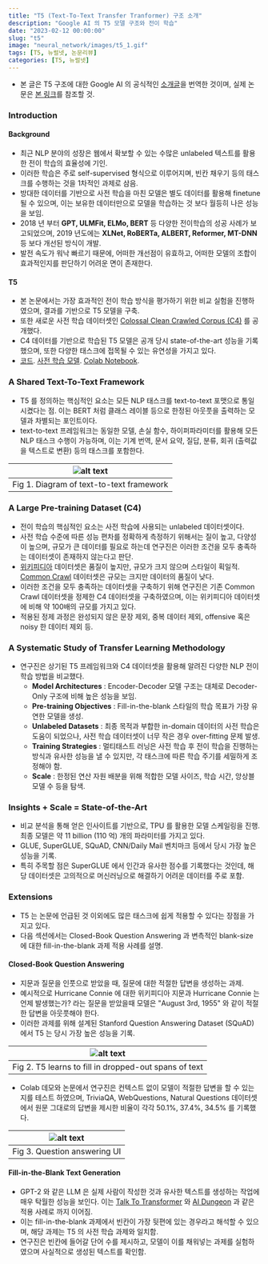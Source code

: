 ```yaml
---
title: "T5 (Text-To-Text Transfer Tranformer) 구조 소개"
description: "Google AI 의 T5 모델 구조와 전이 학습"
date: "2023-02-12 00:00:00"
slug: "t5"
image: "neural_network/images/t5_1.gif"
tags: [T5, 뉴럴넷, 논문리뷰]
categories: [T5, 뉴럴넷]
---
```


- 본 글은 T5 구조에 대한 Google AI 의 공식적인 [소개글](https://ai.googleblog.com/2020/02/exploring-transfer-learning-with-t5.html)을 번역한 것이며, 실제 논문은 [본 링크](https://arxiv.org/abs/1910.10683)를 참조할 것.

### Introduction

#### Background

- 최근 NLP 분야의 성장은 웹에서 확보할 수 있는 수많은 unlabeled 텍스트를 활용한 전이 학습의 효율성에 기인.
- 이러한 학습은 주로 self-supervised 형식으로 이루어지며, 빈칸 채우기 등의 태스크를 수행하는 것을 1차적인 과제로 삼음.
- 방대한 데이터를 기반으로 사전 학습을 마친 모델은 별도 데이터를 활용해 finetune 될 수 있으며, 이는 보유한 데이터만으로 모델을 학습하는 것 보다 월등히 나은 성능을 보임.
- 2018 년 부터 **GPT, ULMFit, ELMo, BERT** 등 다양한 전이학습의 성공 사례가 보고되었으며, 2019 년도에는 **XLNet, RoBERTa, ALBERT, Reformer, MT-DNN** 등 보다 개선된 방식이 개발.
- 발전 속도가 워낙 빠르기 때문에, 어떠한 개선점이 유효하고, 어떠한 모델의 조합이 효과적인지를 판단하기 어려운 면이 존재한다.

#### T5

- 본 논문에서는 가장 효과적인 전이 학습 방식을 평가하기 위한 비교 실험을 진행하였으며, 결과를 기반으로 T5 모델을 구축.
- 또한 새로운 사전 학습 데이터셋인 [Colossal Clean Crawled Corpus (C4)](https://www.tensorflow.org/datasets/catalog/c4) 를 공개했다. 
- C4 데이터를 기반으로 학습된 T5 모델은 공개 당시 state-of-the-art 성능을 기록했으며, 또한 다양한 태스크에 접목될 수 있는 유연성을 가지고 있다.
- [코드](https://github.com/google-research/text-to-text-transfer-transformer). [사전 학습 모델](https://github.com/google-research/text-to-text-transfer-transformer#released-model-checkpoints). [Colab Notebook](https://colab.research.google.com/github/google-research/text-to-text-transfer-transformer/blob/main/notebooks/t5-trivia.ipynb).

### A Shared Text-To-Text Framework

- T5 를 정의하는 핵심적인 요소는 모든 NLP 태스크를 text-to-text 포맷으로 통일시켰다는 점. 이는 BERT 처럼 클래스 레이블 등으로 한정된 아웃풋을 출력하는 모델과 차별되는 포인트이다.
- text-to-text 프레임워크는 동일한 모델, 손실 함수, 하이퍼파라미터를 활용해 모든 NLP 태스크 수행이 가능하며, 이는 기계 번역, 문서 요약, 질답, 분류, 회귀 (출력값을 텍스트로 변환) 등의 태스크를 포함한다.

| ![alt text](neural_network/images/t5_1.gif) |
|:--:|
| Fig 1. Diagram of text-to-text framework |

### A Large Pre-training Dataset (C4)

- 전이 학습의 핵심적인 요소는 사전 학습에 사용되는 unlabeled 데이터셋이다. 
- 사전 학습 수준에 따른 성능 편차를 정확하게 측정하기 위해서는 질이 높고, 다양성이 높으며, 규모가 큰 데이터를 필요로 하는데 연구진은 이러한 조건을 모두 충족하는 데이터셋이 존재하지 않는다고 판단.
- [위키피디아](https://www.wikipedia.org/) 데이터셋은 품질이 높지만, 규모가 크지 않으며 스타일이 획일적. [Common Crawl](https://commoncrawl.org/) 데이터셋은 규모는 크지만 데이터의 품질이 낮다.
- 이러한 조건을 모두 충족하는 데이터셋을 구축하기 위해 연구진은 기존 Common Crawl 데이터셋을 정제한 C4 데이터셋을 구축하였으며, 이는 위키피디아 데이터셋에 비해 약 100배의 규모를 가지고 있다.
- 적용된 정제 과정은 완성되지 않은 문장 제외, 중복 데이터 제외, offensive 혹은 noisy 한 데이터 제외 등.

### A Systematic Study of Transfer Learning Methodology

- 연구진은 상기된 T5 프레임워크와 C4 데이터셋을 활용해 알려진 다양한 NLP 전이 학습 방법을 비교했다.
    - **Model Architectures** : Encoder-Decoder 모델 구조는 대체로 Decoder-Only 구조에 비해 높은 성능을 보임.
    - **Pre-training Objectives** : Fill-in-the-blank 스타일의 학습 목표가 가장 유연한 모델을 생성.
    - **Unlabeled Datasets** : 최종 목적과 부합한 in-domain 데이터의 사전 학습은 도움이 되었으나, 사전 학습 데이터셋이 너무 작은 경우 over-fitting 문제 발생.
    - **Training Strategies** : 멀티태스트 러닝은 사전 학습 후 전이 학습을 진행하는 방식과 유사한 성능을 낼 수 있지만, 각 태스크에 따른 학습 주기를 세밀하게 조정해야 함.
    - **Scale** : 한정된 연산 자원 배분을 위해 적합한 모델 사이즈, 학습 시간, 앙상블 모델 수 등을 탐색.

### Insights + Scale = State-of-the-Art

- 비교 분석을 통해 얻은 인사이트를 기반으로, TPU 를 활용한 모델 스케일링을 진행. 최종 모델은 약 11 billion (110 억) 개의 파라미터를 가지고 있다.
- GLUE, SuperGLUE, SQuAD, CNN/Daily Mail 벤치마크 등에서 당시 가장 높은 성능을 기록.
- 특히 주목할 점은 SuperGLUE 에서 인간과 유사한 점수를 기록했다는 것인데, 해당 데이터셋은 고의적으로 머신러닝으로 해결하기 어려운 데이터를 주로 포함.

### Extensions

- T5 는 논문에 언급된 것 이외에도 많은 태스크에 쉽게 적용할 수 있다는 장점을 가지고 있다.
- 다음 섹션에서는 Closed-Book Question Answering 과 변측적인 blank-size 에 대한 fill-in-the-blank 과제 적용 사례를 설명.

#### Closed-Book Question Answering

- 지문과 질문을 인풋으로 받았을 때, 질문에 대한 적절한 답변을 생성하는 과제.
- 예시적으로 Hurricane Connie 에 대한 위키피디아 지문과 Hurricane Connie 는 언제 발생했는가? 라는 질문을 받았을때 모델은 "August 3rd, 1955" 와 같이 적절한 답변을 아웃풋해야 한다.
- 이러한 과제를 위해 설계된 Stanford Question Answering Dataset (SQuAD) 에서 T5 는 당시 가장 높은 성능을 기록.

| ![alt text](neural_network/images/t5_2.png) |
|:--:|
| Fig 2. T5 learns to fill in dropped-out spans of text |

- Colab 데모와 논문에서 연구진은 컨텍스트 없이 모델이 적절한 답변을 할 수 있는지를 테스트 하였으며, TriviaQA, WebQuestions, Natural Questions 데이터셋에서 원문 그대로의 답변을 제시한 비율이 각각 50.1%, 37.4%, 34.5% 를 기록했다.

| ![alt text](neural_network/images/t5_3.gif) |
|:--:|
| Fig 3. Question answering UI |

#### Fill-in-the-Blank Text Generation

- GPT-2 와 같은 LLM 은 실제 사람이 작성한 것과 유사한 텍스트를 생성하는 작업에 매우 탁월한 성능을 보인다. 이는 [Talk To Transformer](https://app.inferkit.com/demo) 와 [AI Dungeon](https://aidungeon.io/) 과 같은 적용 사례로 까지 이어짐.
- 이는 fill-in-the-blank 과제에서 빈칸이 가장 뒷편에 있는 경우라고 해석할 수 있으며, 해당 과제는 T5 의 사전 학습 과제와 일치함.
- 연구진은 빈칸에 들어갈 단어 수를 제시하고, 모델이 이를 채워넣는 과제를 실험하였으며 사실적으로 생성된 텍스트를 확인함.
